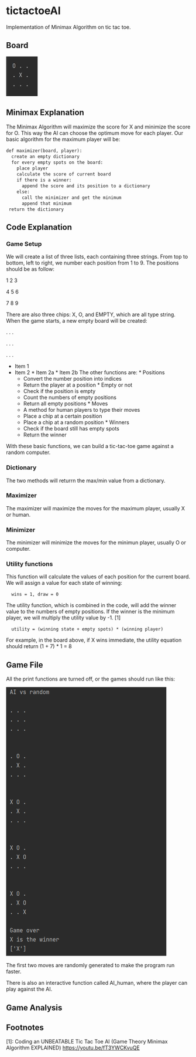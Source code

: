 # tictactoeAI
Implementation of Minimax Algorithm on tic tac toe.

## Board
![Image of Board](images/Board.jpg)

## Minimax Explanation

The Minimax Algorithm will maximize the score for X and minimize the score for O. This way the AI can choose the optimum move for each player.
Our basic algorithm for the maximum player will be:
```
def maximizer(board, player):
  create an empty dictionary
  for every empty spots on the board:
    place player
    calculate the score of current board
    if there is a winner:
      append the score and its position to a dictionary
    else:
      call the minimizer and get the minimum
      append that minimum
 return the dictionary
```

## Code Explanation
  ### Game Setup
   We will create a list of three lists, each containing three strings. From top to bottom, left to right, we number each position from 1 to 9. The positions should be as follow:
   
   1 2 3
   
   4 5 6
   
   7 8 9
   
   There are also three chips: X, O, and EMPTY, which are all type string. When the game starts, a new empty board will be created:
   
   . . .
   
   . . .
   
   . . .
   
   * Item 1
   * Item 2
    * Item 2a
    * Item 2b
   The other functions are:
    * Positions
      * Convert the number position into indices
      * Return the player at a position
    * Empty or not
      * Check if the position is empty
      * Count the numbers of empty positions
      * Return all empty positions
    * Moves
      * A method for human players to type their moves
      * Place a chip at a certain position
      * Place a chip at a random position
    * Winners
      * Check if the board still has empty spots
      * Return the winner
      
   With these basic functions, we can build a tic-tac-toe game against a random computer.
      
  ### Dictionary
   The two methods will returrn the max/min value from a dictionary.
   
  ### Maximizer
   The maximizer will maximize the moves for the maximum player, usually X or human.
   
  ### Minimizer
   The minimizer will minimize the moves for the minimun player, usually O or computer.
   
  ### Utility functions
   This function will calculate the values of each position for the current board. 
   We will assign a value for each state of winning: 
   
      wins = 1, draw = 0
      
   The utility function, which is combined in the code, will add the winner value to the numbers of empty positions. If the winner is the minimum player, we will multiply the utility value by -1. [1]
   
      utility = (winning state + empty spots) * (winning player)
      
   For example, in the board above, if X wins immediate, the utility equation should return (1 + 7) * 1 = 8
   
## Game File
All the print functions are turned off, or the games should run like this:

![Image of Result](images/Run.png)


The first two moves are randomly generated to make the program run faster.

There is also an interactive function called AI_human, where the player can play against the AI.

## Game Analysis


## Footnotes
[1]: Coding an UNBEATABLE Tic Tac Toe AI (Game Theory Minimax Algorithm EXPLAINED) https://youtu.be/fT3YWCKvuQE
